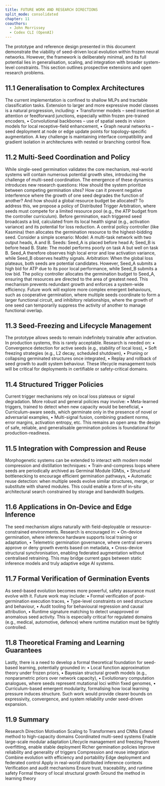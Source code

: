 ```yaml
---
title: FUTURE WORK AND RESEARCH DIRECTIONS
split_mode: consolidated
chapter: 11
coauthors:
  - John Morrissey
  - Codex CLI (OpenAI)
---
```


The prototype and reference design presented in this document demonstrate the viability of seed-driven local evolution within frozen neural networks. However, the framework is deliberately minimal, and its full potential lies in generalisation, scaling, and integration with broader system-level constraints. This section outlines prospective extensions and open research problems.

## 11.1 Generalisation to Complex Architectures

The current implementation is confined to shallow MLPs and tractable classification tasks. Extension to larger and more expressive model classes is a natural progression, including:
• Transformer models – seed insertion at attention or feedforward junctions, especially within frozen pre-trained encoders,
• Convolutional backbones – use of spatial seeds in vision models for local receptive-field enhancement,
• Graph neural networks – seed deployment at node or edge update points for topology-specific augmentation.
A key challenge is maintaining interface compatibility and gradient isolation in architectures with nested or branching control flow.

## 11.2 Multi-Seed Coordination and Policy

While single-seed germination validates the core mechanism, real-world systems will contain numerous potential growth sites, introducing the challenge of multi-seed coordination. The emergence of these dynamics introduces new research questions: How should the system prioritize between competing germination sites? How can it prevent negative interference where the growth of one seed degrades the function of another? And how should a global resource budget be allocated?
To address this, we propose a policy of Distributed Trigger Arbitration, where seeds must compete for a limited resource pool (e.g., the ATP budget from the controller curriculum). Before germination, each triggered seed broadcasts a bid, calculated from its local health signal (e.g., activation variance) and its potential for loss reduction. A central policy controller (like Kasmina) then allocates the germination resource to the highest-bidding seed.
Consider a simple scenario:
Model: A multi-task network with two output heads, A and B.
Seeds: Seed_A is placed before head A; Seed_B is before head B.
State: The model performs poorly on task A but well on task B. Seed_A therefore observes high local error and low activation variance, while Seed_B observes healthy signals.
Arbitration: When the global loss plateaus, both seeds are potential candidates. However, Seed_A submits a high bid for ATP due to its poor local performance, while Seed_B submits a low bid. The policy controller allocates the germination budget to Seed_A, ensuring that resources are directed to the area of greatest need.
This mechanism prevents redundant growth and enforces a system-wide efficiency. Future work will explore more complex emergent behaviours, such as cooperative germination, where multiple seeds coordinate to form a larger functional circuit, and inhibitory relationships, where the growth of one seed can temporarily suppress the activity of another to manage functional overlap.

## 11.3 Seed-Freezing and Lifecycle Management

The prototype allows seeds to remain indefinitely trainable after activation. In production systems, this is rarely acceptable. Research is needed on:
• Convergence detection for active seeds (e.g., stability of local loss),
• Soft freezing strategies (e.g., L2 decay, scheduled shutdown),
• Pruning or collapsing germinated structures once integrated,
• Replay and rollback of seed growth to audit system behaviour.
These lifecycle management tools will be critical for deployments in certifiable or safety-critical domains.

## 11.4 Structured Trigger Policies

Current trigger mechanisms rely on local loss plateaus or signal degradation. More robust and general policies may involve:
• Meta-learned triggers, trained to detect when new capacity would be beneficial,
• Curriculum-aware seeds, which germinate only in the presence of novel or adversarial examples,
• Multi-signal fusion, combining gradient norms, error margins, activation entropy, etc.
This remains an open area: the design of safe, reliable, and generalisable germination policies is foundational for production-readiness.

## 11.5 Integration with Compression and Reuse

Morphogenetic systems can be extended to interact with modern model compression and distillation techniques:
• Train-and-compress loops where seeds are periodically archived as Germinal Module (GM)s,
• Structural bottlenecking to encourage efficient germination pathways,
• Automatic reuse detection: when multiple seeds evolve similar structures, merge, or substitute with shared modules.
This could enable a form of in-situ architectural search constrained by storage and bandwidth budgets.

## 11.6 Applications in On-Device and Edge Inference

The seed mechanism aligns naturally with field-deployable or resource-constrained environments. Research is encouraged in:
• On-device germination, where inference hardware supports local training or adaptation,
• Telemetric germination governance, where central servers approve or deny growth events based on metadata,
• Cross-device structural synchronisation, enabling federated augmentation without centralised retraining.
This may bridge current gaps between static inference models and truly adaptive edge AI systems.

## 11.7 Formal Verification of Germination Events

As seed-based evolution becomes more powerful, safety assurance must evolve with it. Future work may include:
• Formal verification of post-germination execution traces,
• Type-level constraints on seed structure and behaviour,
• Audit tooling for behavioural regression and causal attribution,
• Runtime signature matching to detect unapproved or anomalous seed activity.
This is especially critical for regulated domains (e.g., medical, automotive, defence) where runtime mutation must be tightly controlled.

## 11.8 Theoretical Framing and Learning Guarantees

Lastly, there is a need to develop a formal theoretical foundation for seed-based learning, potentially grounded in:
• Local function approximation theory under frozen priors,
• Bayesian structural growth models (e.g., nonparametric priors over network capacity),
• Evolutionary computation analogues, where seeds represent mutational loci within fixed genomes,
• Curriculum-based emergent modularity, formalising how local learning pressure induces structure.
Such work would provide clearer bounds on expressivity, convergence, and system reliability under seed-driven expansion.

## 11.9 Summary

Research Direction Motivation
Scaling to Transformers and CNNs Extend method to high-capacity domains
Coordinated multi-seed systems Enable large-scale modular adaptation
Lifecycle management and freezing Prevent overfitting, enable stable deployment
Richer germination policies Improve reliability and generality of triggers
Compression and reuse integration Combine evolution with efficiency and portability
Edge deployment and federated control Apply in real-world distributed inference contexts
Verification and audit mechanisms Ensure trust, traceability, and runtime safety
Formal theory of local structural growth Ground the method in learning theory
